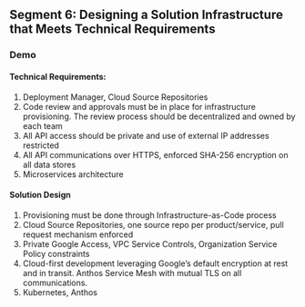 ## Segment 6: Designing a Solution Infrastructure that Meets Technical Requirements

### Demo
#### Technical Requirements: 
1. Deployment Manager, Cloud Source Repositories
2. Code review and approvals must be in place for infrastructure provisioning. The review process should be decentralized and owned by each team
3. All API access should be private and use of external IP addresses restricted
4. All API communications over HTTPS, enforced SHA-256 encryption on all data stores
5. Microservices architecture


#### Solution Design
1. Provisioning must be done through Infrastructure-as-Code process
2. Cloud Source Repositories, one source repo per product/service, pull request mechanism enforced
3. Private Google Access, VPC Service Controls, Organization Service Policy constraints
4. Cloud-first development leveraging Google’s default encryption at rest and in transit. Anthos Service Mesh with mutual TLS on all communications.
5. Kubernetes, Anthos



